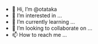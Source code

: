 - 👋 Hi, I’m @otataka
- 👀 I’m interested in ...
- 🌱 I’m currently learning ...
- 💞️ I’m looking to collaborate on ...
- 📫 How to reach me ...

<!---
otataka/otataka is a ✨ special ✨ repository because its `README.md` (this file) appears on your GitHub profile.
You can click the Preview link to take a look at your changes.
--->

